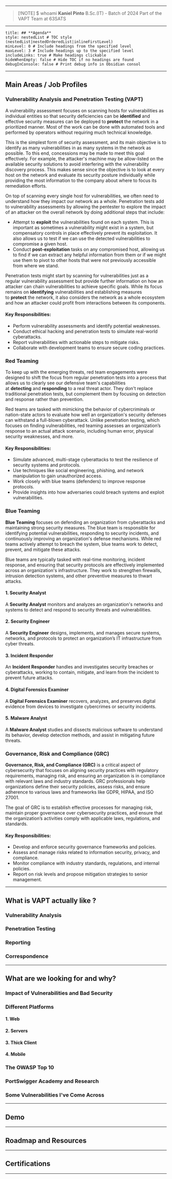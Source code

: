 
---

> [!NOTE] $ whoami
> **Kaniel Pinto**
> B.Sc.(IT) - Batch of 2024
> Part of the VAPT Team at 63SATS

---
```table-of-contents title=Table
title: ## **Agenda**
style: nestedList # TOC style (nestedList|nestedOrderedList|inlineFirstLevel)
minLevel: 0 # Include headings from the specified level
maxLevel: 3 # Include headings up to the specified level
includeLinks: true # Make headings clickable
hideWhenEmpty: false # Hide TOC if no headings are found
debugInConsole: false # Print debug info in Obsidian consol
```
---
## **Main Areas / Job Profiles**

### Vulnerability Analysis and Penetration Testing (VAPT)

A vulnerability assessment focuses on scanning hosts for vulnerabilities as individual entities so that security deficiencies can be **identified** and effective security measures can be deployed to **protect** the network in a prioritized manner. Most of the work can be done with automated tools and performed by operators without requiring much technical knowledge.

This is the simplest form of security assessment, and its main objective is to identify as many vulnerabilities in as many systems in the network as possible. To this end, concessions may be made to meet this goal effectively. For example, the attacker's machine may be allow-listed on the available security solutions to avoid interfering with the vulnerability discovery process. This makes sense since the objective is to look at every host on the network and evaluate its security posture individually while providing the most information to the company about where to focus its remediation efforts.

On top of scanning every single host for vulnerabilities, we often need to understand how they impact our network as a whole. Penetration tests add to vulnerability assessments by allowing the pentester to explore the impact of an attacker on the overall network by doing additional steps that include:

- Attempt to **exploit** the vulnerabilities found on each system. This is important as sometimes a vulnerability might exist in a system, but compensatory controls in place effectively prevent its exploitation. It also allows us to test if we can use the detected vulnerabilities to compromise a given host.
- Conduct **post-exploitation** tasks on any compromised host, allowing us to find if we can extract any helpful information from them or if we might use them to pivot to other hosts that were not previously accessible from where we stand.

Penetration tests might start by scanning for vulnerabilities just as a regular vulnerability assessment but provide further information on how an attacker can chain vulnerabilities to achieve specific goals. While its focus remains on **identifying** vulnerabilities and establishing measures to **protect** the network, it also considers the network as a whole ecosystem and how an attacker could profit from interactions between its components.
#### **Key Responsibilities**:
- Perform vulnerability assessments and identify potential weaknesses.
- Conduct ethical hacking and penetration tests to simulate real-world cyberattacks.
- Report vulnerabilities with actionable steps to mitigate risks.
- Collaborate with development teams to ensure secure coding practices.

### Red Teaming

To keep up with the emerging threats, red team engagements were designed to shift the focus from regular penetration tests into a process that allows us to clearly see our defensive team's capabilities at **detecting** and **responding** to a real threat actor. They don't replace traditional penetration tests, but complement them by focusing on detection and response rather than prevention.

Red teams are tasked with mimicking the behavior of cybercriminals or nation-state actors to evaluate how well an organization's security defenses can withstand a full-blown cyberattack. Unlike penetration testing, which focuses on finding vulnerabilities, red teaming assesses an organization’s response to an actual attack scenario, including human error, physical security weaknesses, and more.

#### **Key Responsibilities**:
- Simulate advanced, multi-stage cyberattacks to test the resilience of security systems and protocols.
- Use techniques like social engineering, phishing, and network manipulation to gain unauthorized access.
- Work closely with blue teams (defenders) to improve response protocols.
- Provide insights into how adversaries could breach systems and exploit vulnerabilities.
### Blue Teaming

**Blue Teaming** focuses on defending an organization from cyberattacks and maintaining strong security measures. The blue team is responsible for identifying potential vulnerabilities, responding to security incidents, and continuously improving an organization's defense mechanisms. While red teams actively attempt to breach the system, blue teams work to detect, prevent, and mitigate these attacks.

Blue teams are typically tasked with real-time monitoring, incident response, and ensuring that security protocols are effectively implemented across an organization's infrastructure. They work to strengthen firewalls, intrusion detection systems, and other preventive measures to thwart attacks.

#### 1. Security Analyst

A **Security Analyst** monitors and analyzes an organization's networks and systems to detect and respond to security threats and vulnerabilities.

#### 2. Security Engineer

A **Security Engineer** designs, implements, and manages secure systems, networks, and protocols to protect an organization’s IT infrastructure from cyber threats.

#### 3. Incident Responder

An **Incident Responder** handles and investigates security breaches or cyberattacks, working to contain, mitigate, and learn from the incident to prevent future attacks.

#### 4. Digital Forensics Examiner

A **Digital Forensics Examiner** recovers, analyzes, and preserves digital evidence from devices to investigate cybercrimes or security incidents.

#### 5. Malware Analyst

A **Malware Analyst** studies and dissects malicious software to understand its behavior, develop detection methods, and assist in mitigating future threats.

### Governance, Risk and Compliance (GRC)

**Governance, Risk, and Compliance (GRC)** is a critical aspect of cybersecurity that focuses on aligning security practices with regulatory requirements, managing risk, and ensuring an organization is in compliance with relevant laws and industry standards. GRC professionals help organizations define their security policies, assess risks, and ensure adherence to various laws and frameworks like GDPR, HIPAA, and ISO 27001.

The goal of GRC is to establish effective processes for managing risk, maintain proper governance over cybersecurity practices, and ensure that the organization’s activities comply with applicable laws, regulations, and standards.

#### **Key Responsibilities**:
- Develop and enforce security governance frameworks and policies.
- Assess and manage risks related to information security, privacy, and compliance.
- Monitor compliance with industry standards, regulations, and internal policies.
- Report on risk levels and propose mitigation strategies to senior management.

---
## **What is VAPT actually like ?**

### Vulnerability Analysis



### Penetration Testing

### Reporting

### Correspondence

---
## **What are we looking for and why?**

### Impact of Vulnerabilities and Bad Security



### Different Platforms

#### 1. Web

#### 2. Servers

#### 3. Thick Client

#### 4. Mobile

### The OWASP Top 10

### PortSwigger Academy and Research

### Some Vulnerabilities I've Come Across

---
## **Demo**

---
## **Roadmap and Resources**

---
## **Certifications**

---



